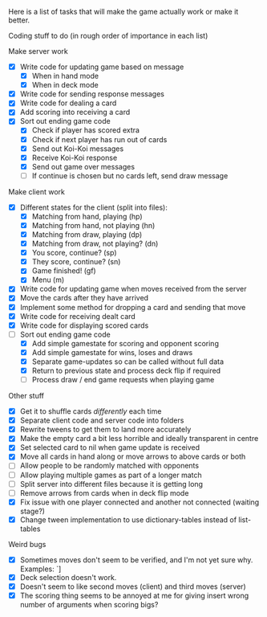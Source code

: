 Here is a list of tasks that will make the game actually work or make it better.

Coding stuff to do (in rough order of importance in each list)

Make server work
 - [x] Write code for updating game based on message
    - [x] When in hand mode
    - [x] When in deck mode
 - [x] Write code for sending response messages
 - [x] Write code for dealing a card
 - [x] Add scoring into receiving a card
 - [x] Sort out ending game code
    - [x] Check if player has scored extra
    - [x] Check if next player has run out of cards
    - [x] Send out Koi-Koi messages
    - [x] Receive Koi-Koi response
    - [x] Send out game over messages
    - [ ] If continue is chosen but no cards left, send draw message

Make client work
 - [x] Different states for the client (split into files):
    - [x] Matching from hand, playing (hp)
    - [x] Matching from hand, not playing (hn)
    - [x] Matching from draw, playing (dp)
    - [x] Matching from draw, not playing? (dn)
    - [x] You score, continue? (sp)
    - [x] They score, continue? (sn)
    - [x] Game finished! (gf)
    - [x] Menu (m)
  - [x] Write code for updating game when moves received from the server
  - [x] Move the cards after they have arrived
  - [x] Implement some method for dropping a card and sending that move
  - [x] Write code for receiving dealt card
  - [x] Write code for displaying scored cards
  - [ ] Sort out ending game code
     - [x] Add simple gamestate for scoring and opponent scoring
     - [x] Add simple gamestate for wins, loses and draws
     - [x] Separate game-updates so can be called without full data
     - [x] Return to previous state and process deck flip if required
     - [ ] Process draw / end game requests when playing game

Other stuff
 - [x] Get it to shuffle cards *differently* each time
 - [x] Separate client code and server code into folders
 - [x] Rewrite tweens to get them to land more accurately
 - [x] Make the empty card a bit less horrible and ideally transparent in centre
 - [x] Set selected card to nil when game update is received
 - [x] Move all cards in hand along or move arrows to above cards or both
 - [ ] Allow people to be randomly matched with opponents
 - [ ] Allow playing multiple games as part of a longer match
 - [ ] Split server into different files because it is getting long
 - [ ] Remove arrows from cards when in deck flip mode
 - [x] Fix issue with one player connected and another not connected (waiting stage?)
 - [x] Change tween implementation to use dictionary-tables instead of list-tables

Weird bugs
 - [x] Sometimes moves don't seem to be verified, and I'm not yet sure why.
       Examples: `]
 - [x] Deck selection doesn't work.
 - [x] Doesn't seem to like second moves (client) and third moves (server)
 - [x] The scoring thing seems to be annoyed at me for giving insert wrong number of arguments when scoring bigs?

